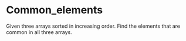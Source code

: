 # Common_elements
Given three arrays sorted in increasing order. Find the elements that are common in all three arrays.
